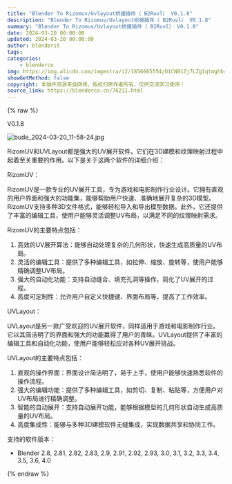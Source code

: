 ```yaml
---
title: "Blender To Rizomuv/Uvlayout桥接插件（ B2Ruvl） V0.1.8"
description: "Blender To Rizomuv/Uvlayout桥接插件（ B2Ruvl） V0.1.8"
summary: "Blender To Rizomuv/Uvlayout桥接插件（ B2Ruvl） V0.1.8"
date: 2024-03-20 00:00:00
updated: 2024-03-20 00:00:00
author: blenderit
tags: 
categories:
    - blenderco
img: https://img.alicdn.com/imgextra/i2/1856665554/O1CN01Zj7LZg1qtmghbr0Tb_!!1856665554.jpg
showGetMethod: false
copyright: 本插件资源来自网络，版权归原作者所有，仅供交流学习使用！
source_link: https://blenderco.cn/76211.html
---
```


{% raw %}
<div class="article-tips"><div><i class="icon icon-smile"></i>  V0.1.8</div></div><p><img src="https://img.alicdn.com/imgextra/i2/1856665554/O1CN01UAof4R1qtmgeO6Eol_!!1856665554.jpg" alt="bude_2024-03-20_11-58-24.jpg"></p><p class="">RizomUV和UVLayout都是强大的UV展开软件，它们在3D建模和纹理映射过程中起着至关重要的作用。以下是关于这两个软件的详细介绍：</p><p class="">RizomUV：</p><p class="">RizomUV是一款专业的UV展开工具，专为游戏和电影制作行业设计。它拥有直观的用户界面和强大的功能集，能够帮助用户快速、准确地展开复杂的3D模型。RizomUV支持多种3D文件格式，能够轻松导入和导出模型数据。此外，它还提供了丰富的编辑工具，使用户能够灵活调整UV布局，以满足不同的纹理映射需求。</p><p class="">RizomUV的主要特点包括：</p><ol>
<li>高效的UV展开算法：能够自动处理复杂的几何形状，快速生成高质量的UV布局。</li>
<li>灵活的编辑工具：提供了多种编辑工具，如拉伸、缩放、旋转等，使用户能够精确调整UV布局。</li>
<li>强大的自动化功能：支持自动缝合、填充孔洞等操作，简化了UV展开的过程。</li>
<li>高度可定制性：允许用户自定义快捷键、界面布局等，提高了工作效率。</li>
</ol><p class="">UVLayout：</p><p class="">UVLayout是另一款广受欢迎的UV展开软件，同样适用于游戏和电影制作行业。它以其简洁明了的界面和强大的功能赢得了用户的青睐。UVLayout提供了丰富的编辑工具和自动化功能，使用户能够轻松应对各种UV展开挑战。</p><p class="">UVLayout的主要特点包括：</p><ol>
<li>直观的操作界面：界面设计简洁明了，易于上手，使用户能够快速熟悉软件的操作流程。</li>
<li>强大的编辑功能：提供了多种编辑工具，如剪切、复制、粘贴等，方便用户对UV布局进行精确调整。</li>
<li>智能的自动展开：支持自动展开功能，能够根据模型的几何形状自动生成高质量的UV布局。</li>
<li>高度集成性：能够与多种3D建模软件无缝集成，实现数据共享和协同工作。</li>
</ol><p>支持的软件版本：</p><ul>
<li>Blender 2.8, 2.81, 2.82, 2.83, 2.9, 2.91, 2.92, 2.93, 3.0, 3.1, 3.2, 3.3, 3.4, 3.5, 3.6, 4.0</li>
</ul>
<div style="display: none">blenderco</div>
{% endraw %}